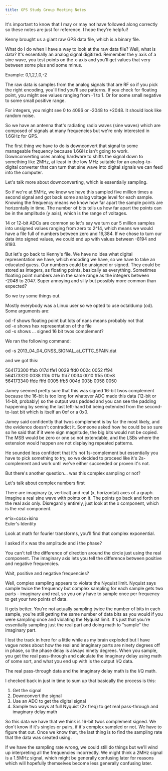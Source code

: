 ```yaml
---
title: GPS Study Group Meeting Notes
---
```

It's important to know that I may or may not have followed along correctly so these notes are just for reference. I hope they're helpful!




Kenny brought us a giant raw GPS data file, which is a binary file.

What do I do when I have a way to look at the raw data file? Well, what is data? It's essentially an analog signal digitized. Remember the y axis of a sine wave, you test points on the x-axis and you'll get values that very between some plus and some minus.
 
Example: 0,1,2,1,0,-2

The raw data is samples from the analog signals that are RF so if you pick the right encoding, you'll find you'll see patterns. If you check for floating point, you might see values ranging from -1 to 1. Or for some small negative to some small positive range. 

For integers, you might see 0 to 4096 or -2048 to +2048. It should look like random noise.

So we have an antenna that's radiating radio waves (sine waves) which are composed of signals at many frequencies but we're only interested in 1.6GHz for GPS.

The first thing we have to do is downconvert that signal to some manageable frequency because 1.6GHz isn't going to work. Downconverting uses analog hardware to shifts the signal down to something like 2MHz, at least in the low MHz suitable for an analog-to-digital converter that can turn that sine wave into digital signals we can feed into the computer.

Let's talk more about downconverting, which is essentially sampling.

So if we're at 5MHz, we know we have this sampled five million times a second signal and got back some analog voltage level for each sample. Knowing the frequency means we know how far apart the sample points are horizontally in time. The number of bits tells us how far apart the points can be in the amplitude (y axis), which is the range of voltages.

14 or 12-bit ADCs are common so let's say we turn our 5 million samples into unsigned values ranging from zero to 2^14, which means we would have a file full of numbers between zero and 16,384. If we chose to turn our data into signed values, we could end up with values between -8194 and 8193.

But let's go back to Kenny's file. We have no idea what digital representation we have, which encoding we have, so we have to take an educated guess. Our numbers could be unsigned or signed. They could be stored as integers, as floating points, basically as everything. Sometimes floating point numbers are in the same range as the integers between -2048 to 2047. Super annoying and silly but possibly more common than expected?

So we try some things out.

Mostly everybody was a Linux user so we opted to use octaldump (od). Some arguments are:

od -f shows floating point but lots of nans means probably not that  
od -x shows hex representation of the file  
od -s shows ... signed 16 bit twos complement?  

We ran the following command:

od -s 2013_04_04_GNSS_SIGNAL_at_CTTC_SPAIN.dat

and we got this:

564173300 ffab 017d ffe1 0029 ffd0 002c 0052 ff94  
564173320 0038 ff0b 011a ffd7 0034 0010 ff55 00e8  
564173340 ffde fffd 0005 ffb5 004d 003b 0058 0050

Jamey seemed pretty sure that this was signed 16-bit twos complement because the 16-bit is too long for whatever ADC made this data (12-bit or 14-bit, probably) so the output was padded and you can see the padding happening by seeing the last left-hand bit being extended from the second-to-last bit which is itself an 0xf or a 0x0.

Jamey said confidently that twos complement is by far the most likely, and the evidence doesn't contradict it. Someone asked how he could be so sure so he said that if it were sign magnitude, the big bits would not be copied. The MSB would be zero or one so not extendable, and the LSBs where the extension would happen are not displaying repeated patterns.

He sounded less confident that it's not 1s-complement but essentially you have to pick something to try, so we decided to proceed like it's 2s-complement and work until we've either succeeded or proven it's not.

But there's another question... was this complex sampling or not?

Let's talk about complex numbers first

There are imaginary (y, vertical) and real (x, horizontal) axes of a graph. Imagine a real sine wave with points on it. The points go back and forth on the real axis only. Disregard y entirely, just look at the x component, which is the real component.

e^ix=cosx+isinx  
Euler's Identity

Look at math for fourier transforms, you'll find that complex exponential.

I asked if x was the amplitude and i the phase?

You can't tell the difference of direction around the circle just using the real component. The imaginary axis lets you tell the difference between positive and negative frequencies.

Wait, positive and negative frequencies?

Well, complex sampling appears to violate the Nyquist limit. Nyquist says sample twice the frequency but complex sampling for each sample gets two parts - imaginary and real, so you only have to sample once per frequency to get your two points of data.

It gets better. You're not actually sampling twice the number of bits in each sample, you're still getting the same number of data bits as you would if you were sampling once and violating the Nyquist limit. It's just that you're essentially sampling just the real part and doing math to "sample" the imaginary part.

I lost the track in here for a little while as my brain exploded but I have vague notes about how the real and imaginary parts are ninety degrees off in phase, so the phase delay is always ninety degrees. When you sample, you get the real pass-through and calculate the imaginary delay using math of some sort, and what you end up with is the output I/Q data.

The real pass-through data and the imaginary delay math is the I/Q math.

I checked back in just in time to sum up that basically the process is this:

1. Get the signal
2. Downconvert the signal
3. Use an ADC to get the digital signal
4. Sample two ways at full Nyquist (2x freq) to get real pass-through and imaginary delay math

So this data we have that we think is 16-bit twos complement signed. We don't know if it's singles or pairs, if it's complex sampled or not. We have to figure that out. Once we know that, the last thing is to find the sampling rate that the data was created using.

If we have the sampling rate wrong, we could still do things but we'll wind up interpreting all the frequencies incorrectly. We might think a 2MHz signal is a 1.5MHz signal, which might be generally confusing later for reasons which will hopefully themselves become less generally confusing later.

                                      
